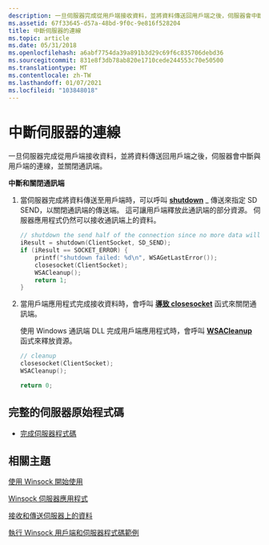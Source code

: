 ```yaml
---
description: 一旦伺服器完成從用戶端接收資料，並將資料傳送回用戶端之後，伺服器會中斷與用戶端的連線，並關閉通訊端。
ms.assetid: 67f33645-d57a-48bd-9f0c-9e816f528204
title: 中斷伺服器的連線
ms.topic: article
ms.date: 05/31/2018
ms.openlocfilehash: a6abf7754da39a891b3d29c69f6c835706debd36
ms.sourcegitcommit: 831e8f3db78ab820e1710cede244553c70e50500
ms.translationtype: MT
ms.contentlocale: zh-TW
ms.lasthandoff: 01/07/2021
ms.locfileid: "103848018"
---
```

# <a name="disconnecting-the-server"></a>中斷伺服器的連線

一旦伺服器完成從用戶端接收資料，並將資料傳送回用戶端之後，伺服器會中斷與用戶端的連線，並關閉通訊端。

**中斷和關閉通訊端**

1.  當伺服器完成將資料傳送至用戶端時，可以呼叫 [**shutdown**](/windows/desktop/api/winsock/nf-winsock-shutdown) \_ 傳送來指定 SD SEND，以關閉通訊端的傳送端。 這可讓用戶端釋放此通訊端的部分資源。 伺服器應用程式仍然可以接收通訊端上的資料。
    ```C++
    // shutdown the send half of the connection since no more data will be sent
    iResult = shutdown(ClientSocket, SD_SEND);
    if (iResult == SOCKET_ERROR) {
        printf("shutdown failed: %d\n", WSAGetLastError());
        closesocket(ClientSocket);
        WSACleanup();
        return 1;
    }
    ```

    

2.  當用戶端應用程式完成接收資料時，會呼叫 [**導致 closesocket**](/windows/desktop/api/winsock/nf-winsock-closesocket) 函式來關閉通訊端。

    使用 Windows 通訊端 DLL 完成用戶端應用程式時，會呼叫 [**WSACleanup**](/windows/desktop/api/winsock/nf-winsock-wsacleanup) 函式來釋放資源。

    ```C++
    // cleanup
    closesocket(ClientSocket);
    WSACleanup();

    return 0;
    ```

    

## <a name="complete-server-source-code"></a>完整的伺服器原始程式碼

-   [完成伺服器程式碼](complete-server-code.md)

## <a name="related-topics"></a>相關主題

<dl> <dt>

[使用 Winsock 開始使用](getting-started-with-winsock.md)
</dt> <dt>

[Winsock 伺服器應用程式](winsock-server-application.md)
</dt> <dt>

[接收和傳送伺服器上的資料](receiving-and-sending-data-on-the-server.md)
</dt> <dt>

[執行 Winsock 用戶端和伺服器程式碼範例](finished-server-and-client-code.md)
</dt> </dl>

 

 



